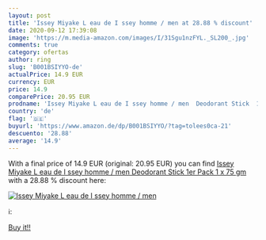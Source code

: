 ```yaml
---
layout: post
title: 'Issey Miyake L eau de I ssey homme / men at 28.88 % discount'
date: 2020-09-12 17:39:08
image: 'https://m.media-amazon.com/images/I/31Sgu1nzFYL._SL200_.jpg'
comments: true
category: ofertas
author: ring
slug: 'B001BSIYYO-de'
actualPrice: 14.9 EUR
currency: EUR
price: 14.9
comparePrice: 20.95 EUR
prodname: 'Issey Miyake L eau de I ssey homme / men  Deodorant Stick  1er Pack  1 x 75 gm '
country: 'de'
flag: '🇩🇪'
buyurl: 'https://www.amazon.de/dp/B001BSIYYO/?tag=tolees0ca-21'
descuento: '28.88'
average: '14.9'
---
```


With a final price of 14.9 EUR (original: 20.95 EUR) you can find [Issey Miyake L eau de I ssey homme / men  Deodorant Stick  1er Pack  1 x 75 gm ](https://www.amazon.de/dp/B001BSIYYO/?tag=tolees0ca-21) with a  28.88 % discount here:

[![Issey Miyake L eau de I ssey homme / men](https://m.media-amazon.com/images/I/31Sgu1nzFYL._SL200_.jpg)](https://www.amazon.de/dp/B001BSIYYO/?tag=tolees0ca-21)

ℹ️:


[Buy it!!](https://www.amazon.de/dp/B001BSIYYO/?tag=tolees0ca-21)
